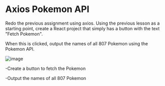 # Axios Pokemon API
Redo the previous assignment using axios. Using the previous lesson as a starting point, create a React project that simply has a button with the text "Fetch Pokemon".

When this is clicked, output the names of all 807 Pokemon using the Pokemon API. 

![image](https://user-images.githubusercontent.com/22087301/117889115-fde2f680-b280-11eb-98c5-30ff7a0dd6c9.png)


 -Create a button to fetch the Pokemon
 
 -Output the names of all 807 Pokemon
